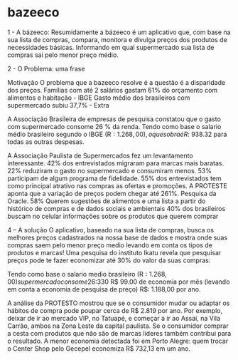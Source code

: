 # bazeeco

1 - A bázeeco:
Resumidamente a bázeeco é um aplicativo que, com base na sua lista de compras, 
compara, monitora e divulga preços dos produtos de necessidades básicas. Informando em qual supermercado sua lista de compras sai pelo menor preço médio.




2 - O Problema:
uma frase 


Motivação
O problema que a bazeeco resolve é a questão é a disparidade dos preços.
Famílias com até 2 salários gastam 61% do orçamento com alimentos e habitação - IBGE
Gasto médio dos brasileiros com supermercado subiu 37,7% - Extra

A Associação Brasileira de empresas de pesquisa constatou que o gasto com supermercado consome 26 % da renda.
Tendo como base o salario médio brasileiro segundo o IBGE (R$:1.268,00), o que sobra é R$: 938.32 para todas as outras despesas.

A Associação Paulista de Supermercados fez um levantamento interessante.
42% dos entrevistados migraram para marcas mais baratas.
22% reduziram o gasto no supermercado e consumiram menos.
53% participam de algum programa de fidelidade.
55% dos entrevistados tem como principal atrativo nas compras as ofertas e promoções.
A PROTESTE aponta que a variação de preços podem chegar até 261%.
Pesquisa da Oracle.
58% Querem sugestões de alimentos e uma lista a partir do histórico de compras e de dados sociais e ambientais
40% dos brasileiros buscam no celular informações sobre os produtos que querem comprar



4 – A solução
O aplicativo, baseado na sua lista de compras, busca os melhores preços cadastrados na nossa base de dados e mostra onde suas compras saem pelo menor preço medio levando em conta os tipos de produtos e marcas!
Uma pesquisa do instituto Ikatu revela que pesquisar preços pode te fazer economizar até 30% do valor da suas compras:

Tendo como base o salario medio brasileiro (R$: 1.268,00)
supermercado consome 26% da renda. = R$:330
R$ 99.00 de economia por mês (levando em conta a economia de pesquisa de preço)
R$: 1.188,00 por ano.

A análise da PROTESTO mostrou que se o consumidor mudar ou adaptar os hábitos de compra pode poupar cerca de R$ 2.819 por ano. 
Por exemplo, deixar de ir ao mercado VIP, no Tatuapé, e começar a ir ao Assaí, na Vila Carrão, ambos na Zona Leste da capital paulista. Se o consumidor comprar a cesta com produtos que não são de marcas líderes também contribui para o resultado. 
A menor economia detectada foi em Porto Alegre: quem trocar o Center Shop pelo Gecepel economiza R$ 732,13 em um ano.
